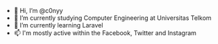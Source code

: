 - 👋 Hi, I’m @c0nyy
- 👀 I’m currently studying Computer Engineering at Universitas Telkom
- 🌱 I’m currently learning Laravel
- 📫 I'm mostly active within the Facebook, Twitter and Instagram 

<!---
c0nyy/c0nyy is a ✨ special ✨ repository because its `README.md` (this file) appears on your GitHub profile.
You can click the Preview link to take a look at your changes.
--->
